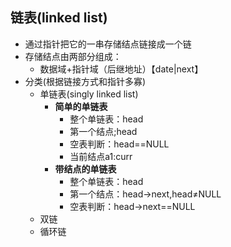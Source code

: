 ## 链表(linked list)
- 通过指针把它的一串存储结点链接成一个链
- 存储结点由两部分组成：
  - 数据域+指针域（后继地址）【date|next】
- 分类(根据链接方式和指针多寡)
  - 单链表(singly linked list)
    - **简单的单链表**
      - 整个单链表：head
      - 第一个结点;head
      - 空表判断：head==NULL
      - 当前结点a1:curr
    - **带结点的单链表**
      - 整个单链表：head
      - 第一个结点：head->next,head≠NULL
      - 空表判断：head->next==NULL
  - 双链
  - 循环链